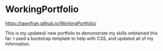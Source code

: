 # WorkingPortfolio

https://tawnfran.github.io/WorkingPortfolio/

This is my updated/ new portfolio to demonstrate my skills onbtained this far. I used a bootstrap template to help with CSS, and updated all of my information. 